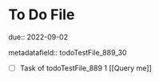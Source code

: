 # To Do File

due:: 2022-09-02

metadatafield:: todoTestFile_889_30

- [ ] Task of todoTestFile_889 1 [[Query me]]
